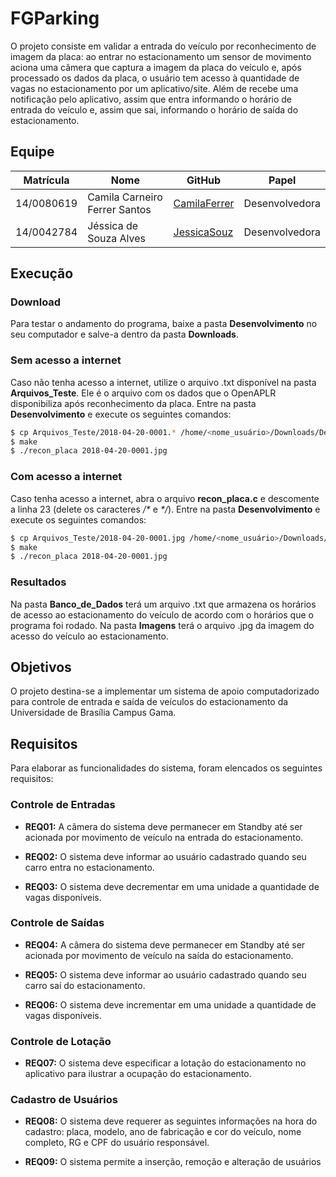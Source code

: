 # FGParking

O projeto consiste em validar a entrada do veículo por reconhecimento de imagem da placa: ao entrar no estacionamento um sensor de movimento aciona uma câmera que captura a imagem da placa do veículo e, após processado os dados da placa, o usuário tem acesso à quantidade de vagas no estacionamento por um aplicativo/site. Além de recebe uma notificação pelo aplicativo, assim que entra informando o horário de entrada do veículo e, assim que sai, informando o horário de saída do estacionamento.

## Equipe

| Matrícula | Nome | GitHub | Papel |
| --- | --- | --- | --- |
| 14/0080619 | Camila Carneiro Ferrer Santos | [CamilaFerrer](https://github.com/CamilaFerrer) | Desenvolvedora |
| 14/0042784 | Jéssica de Souza Alves | [JessicaSouz](https://github.com/JessicaSouz) | Desenvolvedora |

## Execução

### Download
Para testar o andamento do programa, baixe a pasta **Desenvolvimento** no seu computador e salve-a dentro da pasta **Downloads**.

### Sem acesso a internet
Caso não tenha acesso a internet, utilize o arquivo .txt disponível na pasta **Arquivos_Teste**. Ele é o arquivo com os dados que o OpenAPLR disponibiliza após reconhecimento da placa. Entre na pasta **Desenvolvimento** e execute os seguintes comandos:

```bash
$ cp Arquivos_Teste/2018-04-20-0001.* /home/<nome_usuário>/Downloads/Desenvolvimento
$ make
$ ./recon_placa 2018-04-20-0001.jpg
```

### Com acesso a internet
Caso tenha acesso a internet, abra o arquivo **recon_placa.c** e descomente a linha 23 (delete os caracteres _/*_ e _*/_). Entre na pasta **Desenvolvimento** e execute os seguintes comandos:

```bash
$ cp Arquivos_Teste/2018-04-20-0001.jpg /home/<nome_usuário>/Downloads/Desenvolvimento
$ make
$ ./recon_placa 2018-04-20-0001.jpg
```

### Resultados
Na pasta **Banco_de_Dados** terá um arquivo .txt que armazena os horários de acesso ao estacionamento do veículo de acordo com o horários que o programa foi rodado. Na pasta **Imagens** terá o arquivo .jpg da imagem do acesso do veículo ao estacionamento.

## Objetivos

O projeto destina-se a implementar um sistema de apoio computadorizado para controle de entrada e saída de veículos do estacionamento da Universidade de Brasília Campus Gama.


## Requisitos
Para elaborar as funcionalidades do sistema, foram elencados os seguintes requisitos:

### Controle de Entradas
* **REQ01:** A câmera do sistema deve permanecer em Standby até ser acionada por movimento de veículo na entrada do estacionamento.

* **REQ02:** O sistema deve informar ao usuário cadastrado quando seu carro entra no estacionamento.

* **REQ03:** O sistema deve decrementar em uma unidade a quantidade de vagas disponíveis.


### Controle de Saídas

* **REQ04:** A câmera do sistema deve permanecer em Standby até ser acionada por movimento de veículo na saída do estacionamento.

* **REQ05:** O sistema deve informar ao usuário cadastrado quando seu carro saí do estacionamento.

* **REQ06:** O sistema deve incrementar em uma unidade a quantidade de vagas disponíveis.


### Controle de Lotação
* **REQ07:** O sistema deve especificar a lotação do estacionamento no aplicativo para ilustrar a ocupação do estacionamento.


### Cadastro de Usuários
* **REQ08:** O sistema deve requerer as seguintes informações na hora do cadastro: placa, modelo, ano de fabricação e cor do veículo, nome completo, RG e CPF do usuário responsável.

* **REQ09:** O sistema permite a inserção, remoção e alteração de usuários 
